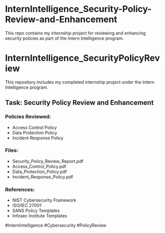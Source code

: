 # InternIntelligence_Security-Policy-Review-and-Enhancement
This repo contains my internship project for reviewing and enhancing security policies as part of the Intern Intelligence program.
# InternIntelligence_SecurityPolicyReview

This repository includes my completed internship project under the Intern Intelligence program.

## Task: Security Policy Review and Enhancement

### Policies Reviewed:
- Access Control Policy
- Data Protection Policy
- Incident Response Policy

### Files:
- Security_Policy_Review_Report.pdf
- Access_Control_Policy.pdf
- Data_Protection_Policy.pdf
- Incident_Response_Policy.pdf

### References:
- NIST Cybersecurity Framework
- ISO/IEC 27001
- SANS Policy Templates
- Infosec Institute Templates

#InternIntelligence #Cybersecurity #PolicyReview
